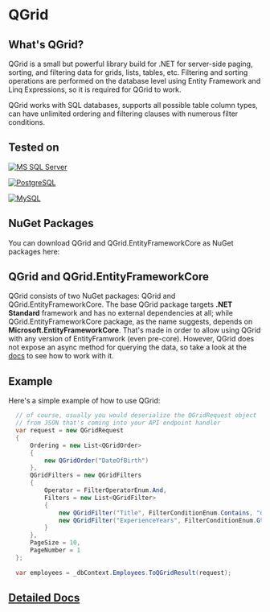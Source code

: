 # QGrid

## What's QGrid?
QGrid is a small but powerful library build for .NET for server-side paging, sorting, and filtering data for grids, lists, tables, etc. Filtering and sorting operations are performed on the database level using Entity Framework and Linq Expressions, so it is required for QGrid to work.

QGrid works with SQL databases, supports all possible table column types, can have unlimited ordering and filtering clauses with numerous filter conditions.

## Tested on
[![MS SQL Server](https://github.com/neecto/dot-net-qgrid/actions/workflows/test-sqlserver.yml/badge.svg)](https://github.com/neecto/dot-net-qgrid/actions/workflows/test-sqlserver.yml)

[![PostgreSQL](https://github.com/neecto/dot-net-qgrid/actions/workflows/test-postgres.yml/badge.svg)](https://github.com/neecto/dot-net-qgrid/actions/workflows/test-postgres.yml)

[![MySQL](https://github.com/neecto/dot-net-qgrid/actions/workflows/test-mysql.yml/badge.svg)](https://github.com/neecto/dot-net-qgrid/actions/workflows/test-mysql.yml)

## NuGet Packages

You can download QGrid and QGrid.EntityFrameworkCore as NuGet packages here:
<links>
  
## QGrid and QGrid.EntityFrameworkCore

QGrid consists of two NuGet packages: QGrid and QGrid.EntityFrameworkCore. The base QGrid package targets **.NET Standard** framework and has no external dependencies at all; while QGrid.EntityFrameworkCore package, as the name suggests, depends on **Microsoft.EntityFrameworkCore**. That's made in order to allow using QGrid with any version of EntityFramwork (even pre-core). However, QGrid does not expose an async method for querying the data, so take a look at the [docs]() to see how to work with it.

## Example

Here's a simple example of how to use QGrid:
```c#
  // of course, usually you would deserialize the QGridRequest object 
  // from JSON that's coming into your API endpoint handler
  var request = new QGridRequest
  {
      Ordering = new List<QGridOrder>
      {
          new QGridOrder("DateOfBirth")
      },
      QGridFilters = new QGridFilters
      {
          Operator = FilterOperatorEnum.And,
          Filters = new List<QGridFilter>
          {
              new QGridFilter("Title", FilterConditionEnum.Contains, "dev"),
              new QGridFilter("ExperienceYears", FilterConditionEnum.Gt, 10)
          }
      },
      PageSize = 10,
      PageNumber = 1
  };
  
  var employees = _dbContext.Employees.ToQGridResult(request);
```

## [Detailed Docs](https://github.com/neecto/dot-net-qgrid/tree/master/src/QGrid)
